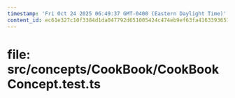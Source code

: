 ```yaml
---
timestamp: 'Fri Oct 24 2025 06:49:37 GMT-0400 (Eastern Daylight Time)'
content_id: ec61e327c10f3384d1da047792d651005424c474eb9ef63fa41633936514d12f
---
```


# file: src/concepts/CookBook/CookBookConcept.test.ts

```typescript

```

